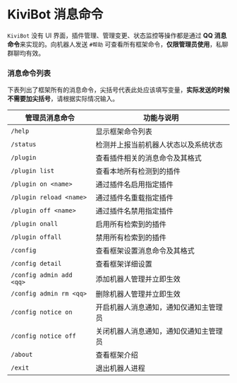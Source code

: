 # KiviBot 消息命令

`KiviBot` 没有 UI 界面，插件管理、管理变更、状态监控等操作都是通过 **QQ 消息命令**来实现的。向机器人发送 `#帮助` 可查看所有框架命令，**仅限管理员使用**，私聊群聊均有效。

### 消息命令列表

下表列出了框架所有的消息命令，尖括号代表此处应该填写变量，**实际发送的时候不需要加尖括号**，请根据实际情况输入。

| 管理员消息命令           | 功能与说明                             |
| ------------------------ | -------------------------------------- |
| `/help`                  | 显示框架命令列表                       |
| `/status`                | 检测并上报当前机器人状态以及系统状态   |
| `/plugin`                | 查看插件相关的消息命令及其格式         |
| `/plugin list`           | 查看本地所有检测到的插件               |
| `/plugin on <name>`      | 通过插件名启用指定插件                 |
| `/plugin reload <name>`  | 通过插件名重载指定插件                 |
| `/plugin off <name>`     | 通过插件名禁用指定插件                 |
| `/plugin onall`          | 启用所有检索到的插件                   |
| `/plugin offall`         | 禁用所有检索到的插件                   |
| `/config`                | 查看框架设置消息命令及其格式           |
| `/config detail`         | 查看框架详细设置                       |
| `/config admin add <qq>` | 添加机器人管理并立即生效               |
| `/config admin rm <qq>`  | 删除机器人管理并立即生效               |
| `/config notice on`      | 开启机器人消息通知，通知仅通知主管理员 |
| `/config notice off`     | 关闭机器人消息通知，通知仅通知主管理员 |
| `/about`                 | 查看框架介绍                           |
| `/exit`                  | 退出机器人进程                         |
